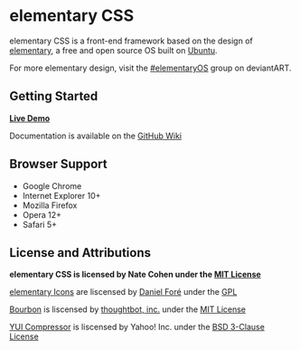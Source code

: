 # elementary CSS

elementary CSS is a front-end framework based on the design of [elementary](http://elementaryos.org/), a free and open source OS built on [Ubuntu](http://www.ubuntu.com/).

For more elementary design, visit the [#elementaryOS](http://elementaryos.deviantart.com/) group on deviantART.

## Getting Started

**[Live Demo](http://nateify.github.com/elementary-CSS/)**

Documentation is available on the [GitHub Wiki](https://github.com/nateify/elementary-CSS/wiki/_pages)

## Browser Support

* Google Chrome
* Internet Explorer 10+
* Mozilla Firefox
* Opera 12+
* Safari 5+

## License and Attributions

**elementary CSS is licensed by Nate Cohen under the [MIT License](http://opensource.org/licenses/MIT)**

[elementary Icons](http://danrabbit.deviantart.com/art/elementary-Icons-65437279) are liscensed by [Daniel Foré](http://danrabbit.deviantart.com/) under the [GPL](http://www.gnu.org/licenses/gpl-3.0.txt)

[Bourbon](https://github.com/thoughtbot/bourbon) is liscensed by [thoughtbot, inc.](http://www.thoughtbot.com/community) under the [MIT License](http://opensource.org/licenses/MIT)

[YUI Compressor](https://github.com/yui/yuicompressor) is liscensed by Yahoo! Inc. under the [BSD 3-Clause License](http://opensource.org/licenses/BSD-3-Clause)